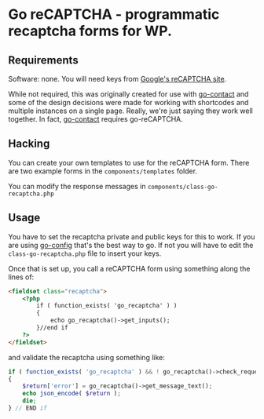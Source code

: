 Go reCAPTCHA - programmatic recaptcha forms for WP.
===

Requirements
---
Software: none. You will need keys from [Google's reCAPTCHA site](https://www.google.com/recaptcha/).

While not required, this was originally created for use with [go-contact](https://github.com/GigaOM/go-contact) and some of the design decisions were made for working with shortcodes and multiple instances on a single page. Really, we're just saying they work well together. In fact, [go-contact](https://github.com/GigaOM/go-contact) requires go-reCAPTCHA.

Hacking
---
You can create your own templates to use for the reCAPTCHA form. There are two example forms in the `components/templates` folder.

You can modify the response messages in `components/class-go-recaptcha.php`

Usage
---
You have to set the recaptcha private and public keys for this to work. If you are using [go-config](https://github.com/GigaOM/go-config) that's the best way to go. If not you will have to edit the `class-go-recaptcha.php` file to insert your keys.

Once that is set up, you call a reCAPTCHA form using something along the lines of:
```html
<fieldset class="recaptcha">
	<?php
		if ( function_exists( 'go_recaptcha' ) )
		{
    		echo go_recaptcha()->get_inputs();
		}//end if
	?>
</fieldset>
```

and validate the recaptcha using something like:
```php
if ( function_exists( 'go_recaptcha' ) && ! go_recaptcha()->check_request() )
{
	$return['error'] = go_recaptcha()->get_message_text();
	echo json_encode( $return );
	die;
} // END if
```
